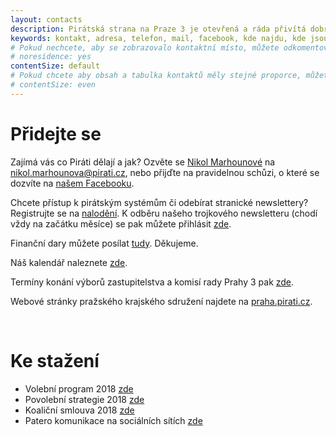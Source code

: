 ```yaml
---
layout: contacts
description: Pirátská strana na Praze 3 je otevřená a ráda přivítá dobrovolníky a odpoví na dotazy kritiků.
keywords: kontakt, adresa, telefon, mail, facebook, kde najdu, kde jsou
# Pokud nechcete, aby se zobrazovalo kontaktní místo, můžete odkomentovat následující řádek:
# noresidence: yes
contentSize: default
# Pokud chcete aby obsah a tabulka kontaktů měly stejné proporce, můžete použít:
# contentSize: even
---
```



<div class="o-section-header o-section-header--indented">
  <h1 class="t-h2-alt">Přidejte se</h1>
</div>


Zajímá vás co Piráti dělají a jak? Ozvěte se [Nikol Marhounové](/lide/nikol-marhounova) na nikol.marhounova@pirati.cz, nebo přijďte
na pravidelnou schůzi, o které se dozvíte na [našem Facebooku](https://www.facebook.com/PiratiPraha3/).

Chcete přístup k pirátským systémům či odebírat stranické newslettery? Registrujte se na [nalodění](https://nalodeni.pirati.cz/). K odběru našeho trojkového newsletteru (chodí vždy na začátku měsíce) se pak můžete přihlásit [zde](https://docs.google.com/forms/d/e/1FAIpQLScBy066WqJMRrN-7Qom8PrPAQm3JgVoIrnW2luAEznc3E1pcg/viewform).

Finanční dary můžete posílat [tudy](https://dary.pirati.cz/podpor-kraj/praha/adresne-dary-pro-ks-praha/?p=110103). Děkujeme.

Náš kalendář naleznete [zde](https://calendar.google.com/calendar/u/0/embed?src=o2k9q2b4p679fp4u3p146u2r5s@group.calendar.google.com&ctz=Europe/Prague).

Termíny konání výborů zastupitelstva a komisí rady Prahy 3 pak [zde](https://www.praha3.cz/samosprava/vybory-a-komise/terminy-zasedani?year=2021).

Webové stránky pražského krajského sdružení najdete na [praha.pirati.cz](https://praha.pirati.cz/).

<br/>

<div class="o-section-header o-section-header--indented">
  <h1 class="t-h2-alt">Ke stažení</h1>
</div>

- Volební program 2018 [zde](https://github.com/pirati-web/praha3.pirati.cz/blob/master/Dokumenty/Program2018.pdf)
- Povolební strategie 2018 [zde](https://github.com/pirati-web/praha3.pirati.cz/blob/master/Dokumenty/Strategie2018.pdf)
- Koaliční smlouva 2018 [zde](https://www.praha3.cz/samosprava/zastupitelstvo/koalicni-dohoda-pro-obdobi-20182022)
- Patero komunikace na sociálních sítích [zde](https://github.com/pirati-web/praha3.pirati.cz/blob/master/Dokumenty/PateroKomunikace.pdf)

